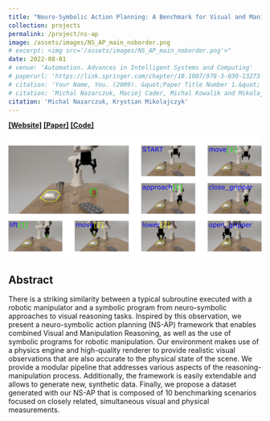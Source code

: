 ```yaml
---
title: "Neuro-Symbolic Action Planning: A Benchmark for Visual and Manipulation Reasoning"
collection: projects
permalink: /project/ns-ap
image: /assets/images/NS_AP_main_noborder.png
# excerpt: <img src='/assets/images/NS_AP_main_noborder.png'>"
date: 2022-08-01
# venue: 'Automation. Advances in Intelligent Systems and Computing'
# paperurl: 'https://link.springer.com/chapter/10.1007/978-3-030-13273-6_43'
# citation: 'Your Name, You. (2009). &quot;Paper Title Number 1.&quot; <i>Journal 1</i>. 1(1).'
# citation: 'Michal Nazarczuk, Maciej Cader, Michal Kowalik and Mikolaj Jankowski. &quot;Proposition of the Methodology of the Robotised Part Replication Implemented in Industry 4.0 Paradigm.&quot, In <i>Automation 2019. Advances in Intelligent Systems and Computing</i>, (920), 2019.'
citation: 'Michal Nazarczuk, Krystian Mikolajczyk'
---
```


**[[Website]](https://michaal94.github.io/NS-AP/) [[Paper]](https://openreview.net/pdf?id=euFWBmYvPbL) [[Code]](https://github.com/michaal94/NS-AP)**

<div class="archive__item-image-full">
  <img src="/assets/images/NS_AP_teaser.png" alt="">
</div>

## Abstract

There is a striking similarity between a typical subroutine executed with a robotic manipulator and a symbolic program from neuro-symbolic approaches to visual reasoning tasks. Inspired by this observation, we present a neuro-symbolic action planning (NS-AP) framework that enables combined Visual and Manipulation Reasoning, as well as the use of symbolic programs for robotic manipulation. Our environment makes use of a physics engine and high-quality renderer to provide realistic visual observations that are also accurate to the physical state of the scene. We provide a modular pipeline that addresses various aspects of the reasoning-manipulation process. Additionally, the framework is easily extendable and allows to generate new, synthetic data. Finally, we propose a dataset generated with our NS-AP that is composed of 10 benchmarking scenarios focused on closely related, simultaneous visual and physical measurements.

<!-- ## Citation

```
@article{nazarczuk2019,
  title={Proposition of the Methodology of the Robotised Part Replication Implemented in Industry 4.0 Paradigm},
  author={Nazarczuk, Michal and Cader, Maciej and Kowalik, Michal and Jankowski, Mikolaj},
  journal={Automation 2019. Advances in Intelligent Systems and Computing},
  volume={920},
  year={2019}
  }
``` -->

